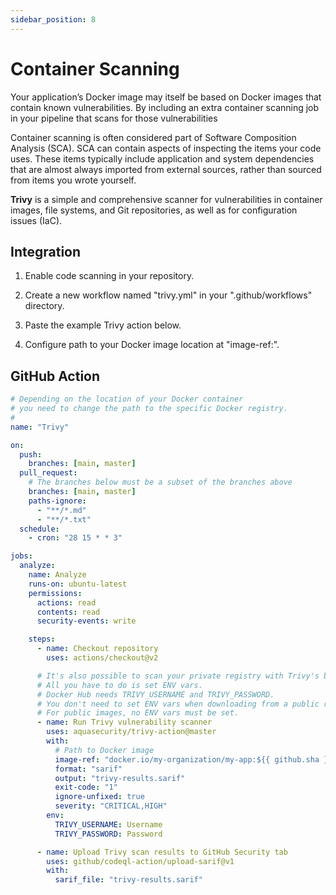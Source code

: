 ```yaml
---
sidebar_position: 8
---
```


# Container Scanning

Your application’s Docker image may itself be based on Docker images that contain known vulnerabilities. By including an extra container scanning job in your pipeline that scans for those vulnerabilities

Container scanning is often considered part of Software Composition Analysis (SCA). SCA can contain aspects of inspecting the items your code uses. These items typically include application and system dependencies that are almost always imported from external sources, rather than sourced from items you wrote yourself.

<b>Trivy</b> is a simple and comprehensive scanner for vulnerabilities in container images, file systems, and Git repositories, as well as for configuration issues (IaC).

## Integration

1. Enable code scanning in your repository.

2. Create a new workflow named "trivy.yml" in your ".github/workflows" directory.

3. Paste the example Trivy action below.

4. Configure path to your Docker image location at "image-ref:".

## GitHub Action

```yml
# Depending on the location of your Docker container
# you need to change the path to the specific Docker registry.
#
name: "Trivy"

on:
  push:
    branches: [main, master]
  pull_request:
    # The branches below must be a subset of the branches above
    branches: [main, master]
    paths-ignore:
      - "**/*.md"
      - "**/*.txt"
  schedule:
    - cron: "28 15 * * 3"

jobs:
  analyze:
    name: Analyze
    runs-on: ubuntu-latest
    permissions:
      actions: read
      contents: read
      security-events: write

    steps:
      - name: Checkout repository
        uses: actions/checkout@v2

      # It's also possible to scan your private registry with Trivy's built-in image scan.
      # All you have to do is set ENV vars.
      # Docker Hub needs TRIVY_USERNAME and TRIVY_PASSWORD.
      # You don't need to set ENV vars when downloading from a public repository.
      # For public images, no ENV vars must be set.
      - name: Run Trivy vulnerability scanner
        uses: aquasecurity/trivy-action@master
        with:
          # Path to Docker image
          image-ref: "docker.io/my-organization/my-app:${{ github.sha }}"
          format: "sarif"
          output: "trivy-results.sarif"
          exit-code: "1"
          ignore-unfixed: true
          severity: "CRITICAL,HIGH"
        env:
          TRIVY_USERNAME: Username
          TRIVY_PASSWORD: Password

      - name: Upload Trivy scan results to GitHub Security tab
        uses: github/codeql-action/upload-sarif@v1
        with:
          sarif_file: "trivy-results.sarif"
```
